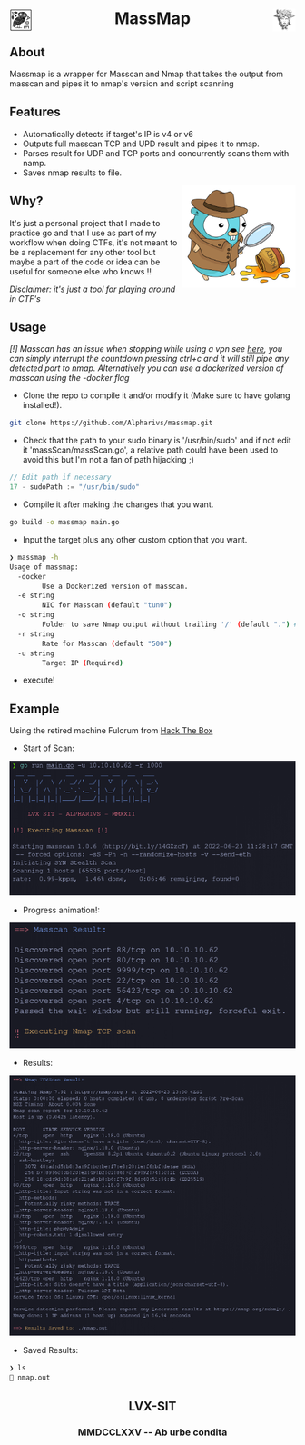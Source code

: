 <div >
    <img src="assets/owl.jpg" align="left" height="40px" width="40px"/>
    <img src="assets/medusa.png" align="right" height="40px" width="40px"/>
    <h1 align="center" > MassMap </h1>
</div>

## About

Massmap is a wrapper for Masscan and Nmap that takes the output from masscan and pipes it to nmap's version and script scanning

## Features
- Automatically detects if target's IP is v4 or v6
- Outputs full masscan TCP and UPD result and pipes it to nmap.
- Parses result for UDP and TCP ports and concurrently scans them with namp.
- Saves nmap results to file. 

<img src="assets/gopher.png" align="right" width="200" height="180" />

## Why?

It's just a personal project that I made to practice go and that I use as part of my workflow when doing CTFs, it's not meant to be a replacement for any other tool but maybe a part of the code or idea can be useful for someone else who knows !!

_Disclaimer: it's just a tool for playing around in CTF's_

## Usage

*[!] Masscan has an issue when stopping while using a vpn see [here](https://github.com/robertdavidgraham/masscan/issues/144), you can simply interrupt the countdown pressing ctrl+c and it will still pipe any detected port to nmap. Alternatively you can use a dockerized version of masscan using the -docker flag*

- Clone the repo to compile it and/or modify it (Make sure to have golang installed!).
```bash
git clone https://github.com/Alpharivs/massmap.git
```
- Check that the path to your sudo binary is '/usr/bin/sudo' and if not edit it 'massScan/massScan.go', a relative path could have been used to avoid this but I'm not a fan of path hijacking ;)
```go
// Edit path if necessary
17 - sudoPath := "/usr/bin/sudo"
```
- Compile it after making the changes that you want.
```bash
go build -o massmap main.go
```
- Input the target plus any other custom option that you want.
```bash
❯ massmap -h
Usage of massmap:
  -docker
    	Use a Dockerized version of masscan.
  -e string
    	NIC for Masscan (default "tun0")
  -o string
    	Folder to save Nmap output without trailing '/' (default ".") # I will improve this function later
  -r string
    	Rate for Masscan (default "500")
  -u string
    	Target IP (Required)
```
- execute!

## Example 

Using the retired machine Fulcrum from [Hack The Box](https://app.hackthebox.com)
- Start of Scan: 

![](assets/scan-start.png)
- Progress animation!: 

![](assets/progress-scan.png)
- Results: 

![](assets/scan-result.png)
- Saved Results:
```bash
❯ ls
 nmap.out
```
<h2 align="center" > LVX-SIT</h2>
<h3 align="center" > MMDCCLXXV -- Ab urbe condita </h3>
